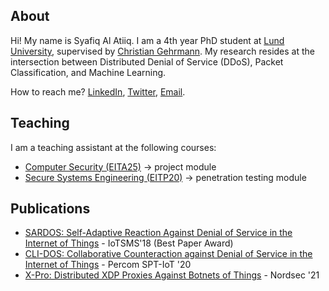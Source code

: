 ## About

Hi! My name is Syafiq Al Atiiq. I am a 4th year PhD student at [Lund University](https://www.lunduniversity.lu.se/), supervised by [Christian Gehrmann](https://link.springer.com/chapter/10.1007/978-3-030-91625-1_4). My research resides at the intersection between Distributed Denial of Service (DDoS), Packet Classification, and Machine Learning.

How to reach me? [LinkedIn](https://www.linkedin.com/in/atiiq/), [Twitter](https://twitter.com/0xSYFQ), [Email](mailto:syafiq_al.atiiq@eit.lth.se).

## Teaching

I am a teaching assistant at the following courses:
- [Computer Security (EITA25)](https://kurser.lth.se/kursplaner/21_22%20eng/EITA25.html) -> project module
- [Secure Systems Engineering (EITP20)](https://kurser.lth.se/kursplaner/21_22%20eng/EITP20.html) -> penetration testing module

## Publications

- [SARDOS: Self-Adaptive Reaction Against Denial of Service in the Internet of Things](https://ieeexplore.ieee.org/abstract/document/8554819) - IoTSMS'18 (Best Paper Award)
- [CLI-DOS: Collaborative Counteraction against Denial of Service in the Internet of Things](https://ieeexplore.ieee.org/abstract/document/9156207) - Percom SPT-IoT '20
- [X-Pro: Distributed XDP Proxies Against Botnets of Things](https://link.springer.com/chapter/10.1007/978-3-030-91625-1_4) - Nordsec '21

